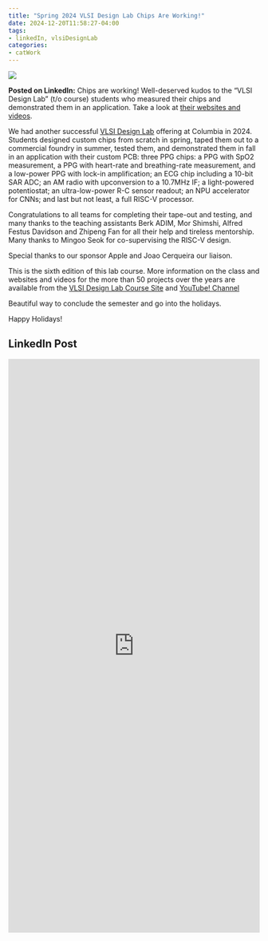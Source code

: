 ```yaml
---
title: "Spring 2024 VLSI Design Lab Chips Are Working!"
date: 2024-12-20T11:58:27-04:00
tags: 
- linkedIn, vlsiDesignLab
categories:
- catWork
---
```


![](EE6350_S24_group.jpeg)

**Posted on LinkedIn:** Chips are working! Well-deserved kudos to the “VLSI Design Lab” (t/o course) students who measured their chips and demonstrated them in an application. Take a look at [their websites and videos](https://www.ee.columbia.edu/~kinget/EE6350_S24).

We had another successful <a href="https://www.ee.columbia.edu/~kinget/vlsidesignlab">VLSI Design Lab</a> offering at Columbia in 2024. Students designed custom chips from scratch in spring, taped them out to a commercial foundry in summer, tested them, and demonstrated them in fall in an application with their custom PCB: three PPG chips: a PPG with SpO2 measurement, a PPG with heart-rate and breathing-rate measurement, and a low-power PPG with lock-in amplification; an ECG chip including a 10-bit SAR ADC; an AM radio with upconversion to a 10.7MHz IF; a light-powered potentiostat; an ultra-low-power R-C sensor readout; an NPU accelerator for CNNs; and last but not least, a full RISC-V processor.

Congratulations to all teams for completing their tape-out and testing, and many thanks to the teaching assistants Berk ADIM, Mor Shimshi, Alfred Festus Davidson and Zhipeng Fan for all their help and tireless mentorship. Many thanks to Mingoo Seok for co-supervising the RISC-V design. 

Special thanks to our sponsor Apple and Joao Cerqueira our liaison. 

This is the sixth edition of this lab course. More information on the class and websites and videos for the more than 50 projects over the years are available from the <a href="https://www.ee.columbia.edu/~kinget/vlsidesignlab">VLSI Design Lab Course Site</a> and [YouTube! Channel](https://www.youtube.com/@vlsidesignlabcourse)

Beautiful way to conclude the semester and go into the holidays. 

Happy Holidays!

## LinkedIn Post

<iframe src="https://www.linkedin.com/embed/feed/update/urn:li:share:7277241894902890496" height="1150" width="504" frameborder="0" allowfullscreen="" title="Embedded post"></iframe>